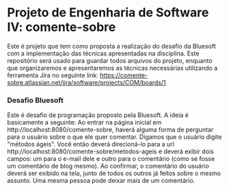 # Projeto de Engenharia de Software IV: comente-sobre

Este é projeto que tem como proposta a realização do desafio da Bluesoft com a implementação das técnicas apresentadas na disciplina. Este repositório será usado para guardar todos arquivos do projeto, enquanto que organizaremos e apresentaremos as técnicas necessárias utilizando a ferramenta Jira no seguinte link: https://comente-sobre.atlassian.net/jira/software/projects/COM/boards/1

### Desafio Bluesoft
Este é desafio de programação proposto pela Bluesoft. A ideia é basicamente a seguinte:
Ao entrar na página inicial em http://localhost:8080/comente-sobre, haverá alguma forma de perguntar para o usuário sobre o que ele quer comentar. Digamos que o usuário digite "métodos ágeis". Você então deverá direcioná-lo para a url http://localhost:8080/comente-sobre/metodos-ageis e deverá exibir dois campos: um para o e-mail dele e outro para o comentário (como se fosse um comentário de blog mesmo). Ao confirmar, o comentário do usuário deverá ser exibido na tela, junto de todos os outros já feitos sobre o mesmo assunto. Uma mesma pessoa pode deixar mais de um comentário.
